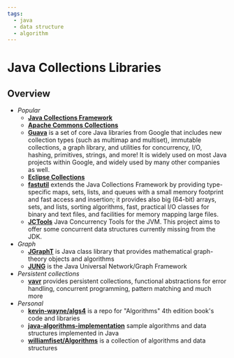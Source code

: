```yaml
---
tags:
  - java
  - data structure
  - algorithm
---
```


# Java Collections Libraries

## Overview

- *Popular*
  - [**Java Collections Framework**](https://docs.oracle.com/en/java/javase/21/docs/api/java.base/java/util/package-summary.html)
  - [**Apache Commons Collections**](https://github.com/apache/commons-collections)
  - [**Guava**](https://github.com/google/guava)  is a set of core Java libraries from Google that includes new collection types (such as multimap and multiset), immutable collections, a graph library, and utilities for concurrency, I/O, hashing, primitives, strings, and more! It is widely used on most Java projects within Google, and widely used by many other companies as well.
  - [**Eclipse Collections**](https://github.com/eclipse/eclipse-collections)
  - [**fastutil**](https://fastutil.di.unimi.it) extends the Java Collections Framework by providing type-specific maps, sets, lists, and queues with a small memory footprint and fast access and insertion; it provides also big (64-bit) arrays, sets, and lists, sorting algorithms, fast, practical I/O classes for binary and text files, and facilities for memory mapping large files.
  - [**JCTools**](https://github.com/JCTools/JCTools) Java Concurrency Tools for the JVM. This project aims to offer some concurrent data structures currently missing from the JDK.
- *Graph*
  - [**JGraphT**](https://github.com/jgrapht/jgrapht) is Java class library that provides mathematical graph-theory objects and algorithms
  - [**JUNG**](https://github.com/jrtom/jung) is the Java Universal Network/Graph Framework
- *Persistent collections*
  - [**vavr**](https://github.com/vavr-io/vavr) provides persistent collections, functional abstractions for error handling, concurrent programming, pattern matching and much more
- *Personal*
  - [**kevin-wayne/algs4**](https://github.com/kevin-wayne/algs4/) is a repo for "Algorithms" 4th edition book's code and libraries
  - [**java-algorithms-implementation**](https://github.com/phishman3579/java-algorithms-implementation) sample algorithms and data structures implemented in Java
  - [**williamfiset/Algorithms**](https://github.com/williamfiset/Algorithms) is a collection of algorithms and data structures
